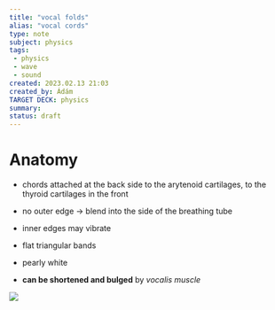 ```yaml
---
title: "vocal folds"
alias: "vocal cords"
type: note
subject: physics
tags:
 - physics
 - wave
 - sound
created: 2023.02.13 21:03
created_by: Ádám
TARGET DECK: physics
summary: 
status: draft 
---
```

# Anatomy
- chords attached at the back side to the arytenoid cartilages, to the thyroid cartilages in the front
- no outer edge → blend into the side of the breathing tube
- inner edges may vibrate
- flat triangular bands
- pearly white

- **can be shortened and bulged** by *vocalis muscle*

![](https://www.mayoclinic.org/-/media/kcms/gbs/patient-consumer/images/2013/11/15/17/42/ds00670_-ds00366_im02764_r7_openclosethu_jpg.jpg)